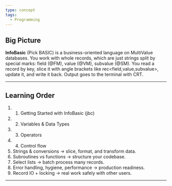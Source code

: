 ```yaml
---
type: concept
tags:
  - Programming
---
```

## Big Picture

**InfoBasic** (Pick BASIC) is a business-oriented language on MultiValue databases. You work with whole records, which are just strings split by special marks: field (@FM), value (@VM), subvalue (@SM). You read a record by key, slice it with angle brackets like rec<field,value,subvalue>, update it, and write it back. Output goes to the terminal with CRT.

---
## Learning Order

1. 01. Getting Started with InfoBasic (jbc) 
2. 02. Variables & Data Types
3. 03. Operators
4. 04. Control flow
5. Strings & conversions → slice, format, and transform data.
6. Subroutines vs functions → structure your codebase.
7. Select lists → batch process many records.
8. Error handling, hygiene, performance → production readiness.
9. Record IO + locking → real work safely with other users.

---
